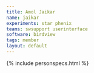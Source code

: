 ```yaml
---
title: Amol Jaikar
name: jaikar
experiments: star phenix
teams: swsupport userinterface
software: birdview
tags: member
layout: default
---
```


{% include personspecs.html %}
